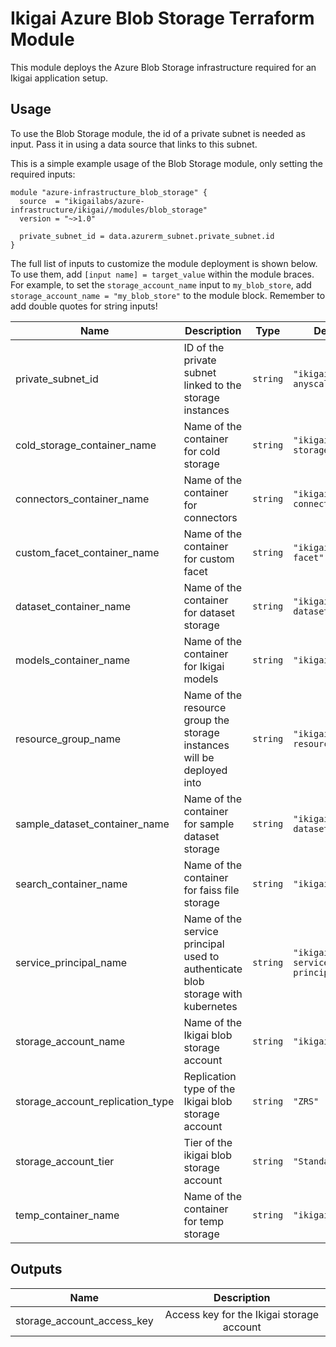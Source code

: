 # Ikigai Azure Blob Storage Terraform Module

This module deploys the Azure Blob Storage infrastructure required for an Ikigai application setup.

## Usage

To use the Blob Storage module, the id of a private subnet is needed as input. Pass it in using a data source that links to this subnet.

This is a simple example usage of the Blob Storage module, only setting the required inputs:

```hcl
module "azure-infrastructure_blob_storage" {
  source  = "ikigailabs/azure-infrastructure/ikigai//modules/blob_storage"
  version = "~>1.0"

  private_subnet_id = data.azurerm_subnet.private_subnet.id
}
```

The full list of inputs to customize the module deployment is shown below. To use them, add `[input name] = target_value` within the module braces.
For example, to set the `storage_account_name` input to `my_blob_store`, add `storage_account_name = "my_blob_store"` to the module block. Remember to add double quotes for string inputs! 

| Name | Description | Type | Default | Required |
|------|-------------|------|---------|:--------:|
| private_subnet_id | ID of the private subnet linked to the storage instances | `string` | `"ikigai-anyscale"` | yes |
| cold_storage_container_name | Name of the container for cold storage | `string` | `"ikigai-cold-storage"` | no |
| connectors_container_name | Name of the container for connectors | `string` | `"ikigai-connectors"` | no |
| custom_facet_container_name | Name of the container for custom facet | `string` | `"ikigai-custom-facet"` | no |
| dataset_container_name | Name of the container for dataset storage | `string` | `"ikigai-datasets"` | no |
| models_container_name | Name of the container for Ikigai models | `string` | `"ikigai-models"` | no |
| resource_group_name | Name of the resource group the storage instances will be deployed into | `string` | `"ikigai-resource-group"` | no |
| sample_dataset_container_name | Name of the container for sample dataset storage | `string` | `"ikigai-sample-datasets"` | no |
| search_container_name | Name of the container for faiss file storage | `string` | `"ikigai-search"` | no |
| service_principal_name | Name of the service principal used to authenticate blob storage with kubernetes | `string` | `"ikigai-service-principal"` | no |
| storage_account_name | Name of the Ikigai blob storage account | `string` | `"ikigaistorage"` | no |
| storage_account_replication_type | Replication type of the Ikigai blob storage account | `string` | `"ZRS"` | no |
| storage_account_tier | Tier of the ikigai blob storage account | `string` | `"Standard"` | no |
| temp_container_name | Name of the container for temp storage | `string` | `"ikigai-temp"` | no |

## Outputs

| Name | Description |
|------|:-------------:|
| storage_account_access_key | Access key for the Ikigai storage account |

